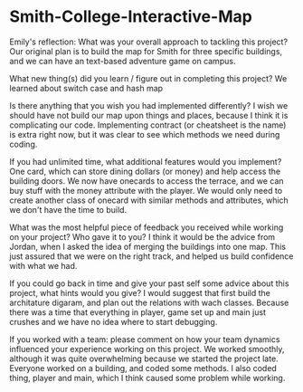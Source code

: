 # Smith-College-Interactive-Map

Emily's reflection:
What was your overall approach to tackling this project?
    Our original plan is to build the map for Smith for three specific buildings, and we can have an text-based adventure game on campus.

What new thing(s) did you learn / figure out in completing this project?
    We learned about switch case and hash map

Is there anything that you wish you had implemented differently?
    I wish we should have not build our map upon things and places, because I think it is complicating our code. Implementing contract (or cheatsheet is the name) is extra right now, but it was clear to see which methods we need during coding. 

If you had unlimited time, what additional features would you implement?
    One card, which can store dining dollars (or money) and help access the building doors. We now have onecards to access the terrace, and we can buy stuff with the money attribute with the player. We would only need to create another class of onecard with similar methods and attributes, which we don't have the time to build. 

What was the most helpful piece of feedback you received while working on your project? Who gave it to you?
    I think it would be the advice from Jordan, when I asked the idea of merging the buildings into one map. This just assured that we were on the right track, and helped us build confidence with what we had.

If you could go back in time and give your past self some advice about this project, what hints would you give?
    I would suggest that first build the architature digaram, and plan out the relations with wach classes. Because there was a time that everything in player, game set up and main just crushes and we have no idea where to start debugging.

If you worked with a team: please comment on how your team dynamics influenced your experience working on this project.
    We worked smoothly, although it was quite overwhelming because we started the project late.
    Everyone worked on a building, and coded some methods. I also coded thing, player and main, which I think caused some problem while working. 
